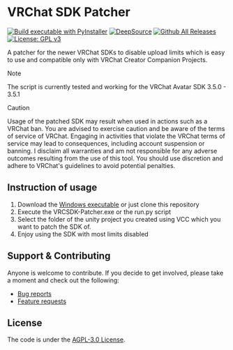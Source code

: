 # VRChat SDK Patcher

[![Build executable with PyInstaller](https://github.com/Luois45/VRCSDK-Patcher/actions/workflows/build.yml/badge.svg)](https://github.com/Luois45/VRCSDK-Patcher/actions/workflows/build.yml)
[![DeepSource](https://deepsource.io/gh/Luois45/VRCSDK-Patcher.svg/?label=active+issues&show_trend=true&token=eIo_r1Hx850IQIJEoUj3FaC5)](https://deepsource.io/gh/Luois45/VRCSDK-Patcher/?ref=repository-badge)
[![Github All Releases](https://img.shields.io/github/downloads/Luois45/VRCSDK-Patcher/total.svg)](https://tooomm.github.io/github-release-stats/?username=Luois45&repository=VRCSDK-Patcher)
[![License: GPL v3](https://img.shields.io/badge/License-AGPL%20v3-blue.svg)](https://www.gnu.org/licenses/agpl-3.0)

A patcher for the newer VRChat SDKs to disable upload limits which is easy to use and compatible only with VRChat Creator Companion Projects.

> [!NOTE]  
> The script is currently tested and working for the VRChat Avatar SDK 3.5.0 - 3.5.1

> [!CAUTION]
> Usage of the patched SDK may result when used in actions such as a VRChat ban. You are advised to exercise caution and be aware of the terms of service of VRChat. Engaging in activities that violate the VRChat terms of service may lead to consequences, including account suspension or banning. I disclaim all warranties and am not responsible for any adverse outcomes resulting from the use of this tool. You should use discretion and adhere to VRChat's guidelines to avoid potential penalties.

## Instruction of usage

1. Download the [Windows executable](https://github.com/Luois45/VRCSDK-Patcher/releases/latest) or just clone this repository
2. Execute the VRCSDK-Patcher.exe or the run.py script
3. Select the folder of the unity project you created using VCC which you want to patch the SDK of.
4. Enjoy using the SDK with most limits disabled

## Support & Contributing
Anyone is welcome to contribute. If you decide to get involved, please take a moment and check out the following:

* [Bug reports](.github/ISSUE_TEMPLATE/bug_report.md)
* [Feature requests](.github/ISSUE_TEMPLATE/feature_request.md)

## License

The code is under the [AGPL-3.0 License](https://choosealicense.com/licenses/agpl-3.0/).
